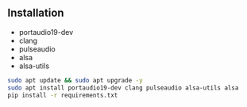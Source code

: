 ## Installation
- portaudio19-dev
- clang
- pulseaudio
- alsa
- alsa-utils

```bash
sudo apt update && sudo apt upgrade -y
sudo apt install portaudio19-dev clang pulseaudio alsa-utils alsa
pip install -r requirements.txt

```

